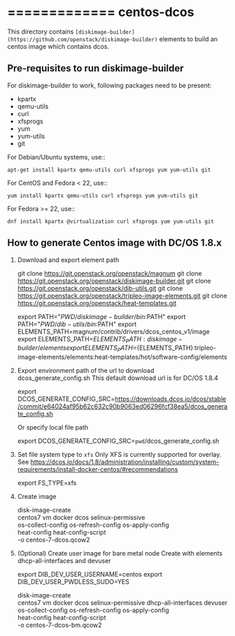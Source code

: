 =============
centos-dcos
=============

This directory contains `[diskimage-builder](https://github.com/openstack/diskimage-builder)`
elements to build an centos image which contains dcos.


Pre-requisites to run diskimage-builder
---------------------------------------

For diskimage-builder to work, following packages need to be
present:

* kpartx
* qemu-utils
* curl
* xfsprogs
* yum
* yum-utils
* git

For Debian/Ubuntu systems, use::

    apt-get install kpartx qemu-utils curl xfsprogs yum yum-utils git

For CentOS and Fedora < 22, use::

    yum install kpartx qemu-utils curl xfsprogs yum yum-utils git

For Fedora >= 22, use::

    dnf install kpartx @virtualization curl xfsprogs yum yum-utils git


How to generate Centos image with DC/OS 1.8.x
---------------------------------------------

1. Download and export element path

   git clone https://git.openstack.org/openstack/magnum
   git clone https://git.openstack.org/openstack/diskimage-builder.git
   git clone https://git.openstack.org/openstack/dib-utils.git
   git clone https://git.openstack.org/openstack/tripleo-image-elements.git
   git clone https://git.openstack.org/openstack/heat-templates.git

   export PATH="${PWD}/diskimage-builder/bin:$PATH"
   export PATH="${PWD}/dib-utils/bin:$PATH"
   export ELEMENTS_PATH=magnum/contrib/drivers/dcos_centos_v1/image
   export ELEMENTS_PATH=${ELEMENTS_PATH}:diskimage-builder/elements
   export ELEMENTS_PATH=${ELEMENTS_PATH}:tripleo-image-elements/elements:heat-templates/hot/software-config/elements

2. Export environment path of the url to download dcos_generate_config.sh
   This default download url is for DC/OS 1.8.4

   export DCOS_GENERATE_CONFIG_SRC=https://downloads.dcos.io/dcos/stable/commit/e64024af95b62c632c90b9063ed06296fcf38ea5/dcos_generate_config.sh

   Or specify local file path

   export DCOS_GENERATE_CONFIG_SRC=`pwd`/dcos_generate_config.sh

3. Set file system type to `xfs`
   Only XFS is currently supported for overlay.
   See https://dcos.io/docs/1.8/administration/installing/custom/system-requirements/install-docker-centos/#recommendations

   export FS_TYPE=xfs

4. Create image

   disk-image-create \
   centos7 vm docker dcos selinux-permissive \
   os-collect-config os-refresh-config os-apply-config \
   heat-config heat-config-script \
   -o centos-7-dcos.qcow2

5. (Optional) Create user image for bare metal node
   Create with elements dhcp-all-interfaces and devuser

   export DIB_DEV_USER_USERNAME=centos
   export DIB_DEV_USER_PWDLESS_SUDO=YES

   disk-image-create \
   centos7 vm docker dcos selinux-permissive dhcp-all-interfaces devuser \
   os-collect-config os-refresh-config os-apply-config \
   heat-config heat-config-script \
   -o centos-7-dcos-bm.qcow2
